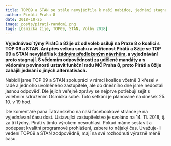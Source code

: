 ```yaml
---
title: TOP09 a STAN se stále nevyjádřila k naší nabídce, jednání stagnují
author: Piráti Praha 8
date: 2018-10-25
image: posts/pirati-random1.png
tags: [Osmička žije, TOP09, STAN, Volby 2018]
---
```


**Vyjednávací týmy Pirátů a 8žije už od voleb usilují na Praze 8 o koalici s TOP 09 a STAN. Ani přes velkou snahu a vstřícnost Pirátů a 8žije se TOP 09 a STAN nevyjádřila k [žádným předloženým návrhům](https://praha8.pirati.cz/aktuality/spolecne-prohlaseni-s-8zije-topstan-jsme-nabidli-tri-kresla-v-rade.html), a vyjednávání proto stagnují. S vědomím odpovědnosti za udělené mandáty a s vědomím povinnosti ustavit funkční radu MČ Praha 8, proto Piráti a 8žije zahájili jednání o jiných alternativách.**

Nabídli jsme TOP 09 a STAN spolupráci v rámci koalice včetně 3 křesel v radě a jednoho uvolněného zastupitele, ale do dnešního dne jsme nedostali jasnou odpověď. Dle jejich veřejné zprávy se nejprve potřebují sejít s volebním sdružením Osmička sobě. Toto setkání je plánované na dnešek 25. 10. v 19 hod.

Dle komentáře pana Tatranského na naší facebookové stránce je na vyjednávaní času dost. Ustavující zastupitelstvo je svoláno na 14. 11. 2018, tj. za tři týdny. Piráti s tímto výrokem nesouhlasí. Pokud máme sestavit a podepsat kvalitní programové prohlášení, zabere to nějaký čas. Uvažuje-li vedení TOP09 a STAN zodpovědně, mají na své rozhodnutí výrazně méně času.
